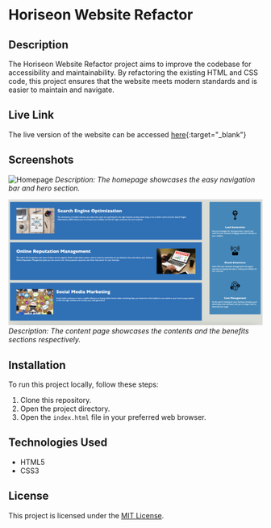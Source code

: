 # Horiseon Website Refactor

## Description

The Horiseon Website Refactor project aims to improve the codebase for accessibility and maintainability. By refactoring the existing HTML and CSS code, this project ensures that the website meets modern standards and is easier to maintain and navigate.

## Live Link

The live version of the website can be accessed [here](https://pradeepkhanal23.github.io/horiseon-website-refactor/){:target="\_blank"}

## Screenshots

![Homepage](./assets/images/screenshots/horiseon-hero-section.png)
_Description: The homepage showcases the easy navigation bar and hero section._

![Content Page](./assets/images/screenshots/horiseon-contents-section.png)
_Description: The content page showcases the contents and the benefits sections respectively._

## Installation

To run this project locally, follow these steps:

1. Clone this repository.
2. Open the project directory.
3. Open the `index.html` file in your preferred web browser.

## Technologies Used

- HTML5
- CSS3

## License

This project is licensed under the [MIT License](LICENSE).
